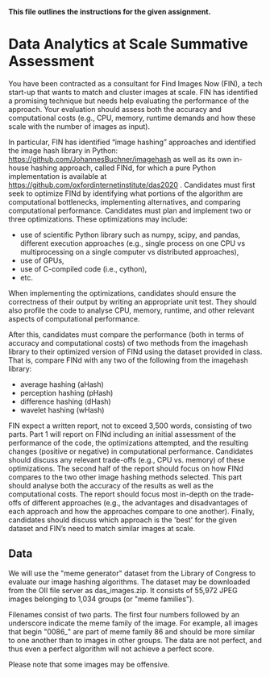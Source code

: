 **This file outlines the instructions for the given assignment.**

# Data Analytics at Scale Summative Assessment

You have been contracted as a consultant for Find Images Now (FIN), a tech start-up that wants to match and cluster images at scale. FIN has identified a promising technique but needs help evaluating the performance of the approach. Your evaluation should assess both the accuracy and computational costs (e.g., CPU, memory, runtime demands and how these scale with the number of images as input). 

In particular, FIN has identified “image hashing” approaches and identified the image hash library in Python: https://github.com/JohannesBuchner/imagehash as well as its own in-house hashing approach, called FINd, for which a pure Python implementation is available at https://github.com/oxfordinternetinstitute/das2020 . 
Candidates must first seek to optimize FINd by identifying what portions of the algorithm are computational bottlenecks, implementing alternatives, and comparing computational performance. Candidates must plan and implement two or three optimizations. These optimizations may include: 
- use of scientific Python library such as numpy, scipy, and pandas, different execution approaches (e.g., single process on one CPU vs multiprocessing on a single computer vs distributed approaches), 
- use of GPUs, 
- use of C-compiled code (i.e., cython), 
- etc.

When implementing the optimizations, candidates should ensure the correctness of their output by writing an appropriate unit test. They should also profile the code to analyse CPU, memory, runtime, and other relevant aspects of computational performance.  

After this, candidates must compare the performance (both in terms of accuracy and computational costs) of two methods from the imagehash library to their optimized version of FINd using the dataset provided in class. That is, compare FINd with any two of the following from the imagehash library: 
- average hashing (aHash) 
- perception hashing (pHash) 
- difference hashing (dHash) 
- wavelet hashing (wHash) 

FIN expect a written report, not to exceed 3,500 words, consisting of two parts. Part 1 will report on FINd including an initial assessment of the performance of the code, the optimizations attempted, and the resulting changes (positive or negative) in computational performance. Candidates should discuss any relevant trade-offs (e.g., CPU vs. memory) of these optimizations. The second half of the report should focus on how FINd compares to the two other image hashing methods selected. This part should analyse both the accuracy of the results as well as the computational costs. The report should focus most in-depth on the trade-offs of different approaches (e.g., the advantages and disadvantages of each approach and how the approaches compare to one another). Finally, candidates should discuss which approach is the 'best' for the given dataset and FIN’s need to match similar images at scale. 

## Data

We will use the "meme generator" dataset from the Library of Congress to evaluate our image hashing algorithms. The dataset may be downloaded from the OII file server as das_images.zip. It consists of 55,972 JPEG images belonging to 1,034 groups (or "meme families").

Filenames consist of two parts. The first four numbers followed by an underscore indicate the meme family of the image. For example, all images that begin "0086_" are part of meme family 86 and should be more similar to one another than to images in other groups. The data are not perfect, and thus even a perfect algorithm will not achieve a perfect score.

Please note that some images may be offensive.
